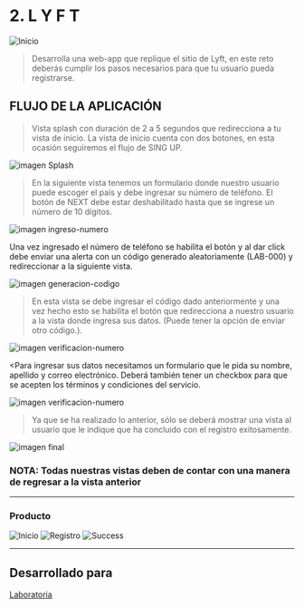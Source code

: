 # 2. L Y F T

![Inicio](https://user-images.githubusercontent.com/32379941/45060276-de718580-b064-11e8-9bba-371a1355bb3c.PNG)

>Desarrolla una web-app que replique el sitio de Lyft, en este reto deberás cumplir los pasos necesarios para que tu usuario pueda registrarse.

## FLUJO DE LA APLICACIÓN

>Vista splash con duración de 2 a 5 segundos que redirecciona a tu vista de inicio. La vista de inicio cuenta con dos botones, en esta ocasión seguiremos el flujo de SING UP.

![imagen Splash](css/images/splash.png)

>En la siguiente vista tenemos un formulario donde nuestro usuario puede escoger el país y debe ingresar su número de teléfono. El botón de NEXT debe estar deshabilitado hasta que se ingrese un número de 10 dígitos.

![imagen ingreso-numero](css/images/ingreso-numero.jpg)

Una vez ingresado el número de teléfono se habilita el botón y al dar click debe enviar una alerta con un código generado aleatoriamente (LAB-000) y redireccionar a la siguiente vista.

![imagen generacion-codigo](css/images/generacion-codigo.jpg)

>En esta vista se debe ingresar el código dado anteriormente y una vez hecho esto se habilita el botón que redirecciona a nuestro usuario a la vista donde ingresa sus datos. (Puede tener la opción de enviar otro código.).

![imagen verificacion-numero](css/images/verificacion-numero.jpg)

<Para ingresar sus datos necesitamos un formulario que le pida su nombre, apellido y correo electrónico. Deberá también tener un checkbox para que se acepten los términos y condiciones del servicio.

![imagen verificacion-numero](css/images/ingreso-datos.png)

>Ya que se ha realizado lo anterior, sólo se deberá mostrar una vista al usuario que le indique que ha concluido con el registro exitosamente.

![imagen final](css/images/final.png)

### NOTA: Todas nuestras vistas deben de contar con una manera de regresar a la vista anterior

***
### Producto

![Inicio](https://user-images.githubusercontent.com/32379941/45060276-de718580-b064-11e8-9bba-371a1355bb3c.PNG)
![Registro](assets/img/Login.PNG)
![Success](assets/img/success.PNG)

***
## Desarrollado para
[Laboratoria](http://laboratoria.la)